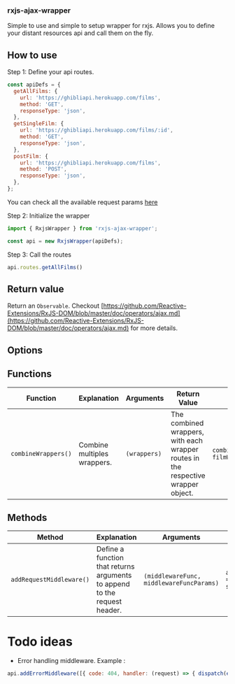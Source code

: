 ### rxjs-ajax-wrapper

Simple to use and simple to setup wrapper for rxjs. Allows you to define your distant resources api and call them on the fly.

## How to use

Step 1: Define your api routes.

```javascript
const apiDefs = {
  getAllFilms: {
    url: 'https://ghibliapi.herokuapp.com/films',
    method: 'GET',
    responseType: 'json',
  },
  getSingleFilm: {
    url: 'https://ghibliapi.herokuapp.com/films/:id',
    method: 'GET',
    responseType: 'json',
  },
  postFilm: {
    url: 'https://ghibliapi.herokuapp.com/films',
    method: 'POST',
    responseType: 'json',
  },
};
```

You can check all the available request params [here](https://github.com/Reactive-Extensions/RxJS-DOM/blob/master/doc/operators/ajax.md)

Step 2: Initialize the wrapper

```javascript
import { RxjsWrapper } from 'rxjs-ajax-wrapper';

const api = new RxjsWrapper(apiDefs);
```

Step 3: Call the routes

```javascript
api.routes.getAllFilms()
```

## Return value

Return an `Observable`.
Checkout [https://github.com/Reactive-Extensions/RxJS-DOM/blob/master/doc/operators/ajax.md](https://github.com/Reactive-Extensions/RxJS-DOM/blob/master/doc/operators/ajax.md) for more details.

## Options

## Functions

Function | Explanation | Arguments | Return Value | Example
------------ | ------------- | -------------  | -------------  | -------------
`combineWrappers()` | Combine multiples wrappers. | `(wrappers)` | The combined wrappers, with each wrapper routes in the respective wrapper object. | `combineWrappers(authWrapper, filmWrapper);`

## Methods

Method | Explanation | Arguments | Example
------------ | ------------- | -------------  | -------------
`addRequestMiddleware()` | Define a function that returns arguments to append to the request header. | `(middlewareFunc, middlewareFuncParams)` | `api.addRequestMiddleware((store) => ({Authorization: store.getState().token}));`

# Todo ideas

* Error handling middleware.
Example :
```javascript
api.addErrorMiddleware([{ code: 404, handler: (request) => { dispatch(errorHandler(request.error)); }} ]);
```
